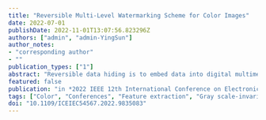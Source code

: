 ```yaml
---
title: "Reversible Multi-Level Watermarking Scheme for Color Images"
date: 2022-07-01
publishDate: 2022-11-01T13:07:56.823296Z
authors: ["admin", "admin-YingSun"]
author_notes:
- "corresponding author"
- ""
publication_types: ["1"]
abstract: "Reversible data hiding is to embed data into digital multimedia, while the original multimedia and embedded data can be restored from the watermarked one without any loss. In this paper, we propose a novel Reversible Multi-Level Watermarking (RMLW) scheme for color images with grayscale invariance. Being different from the traditional reversible data hiding methods, we adapt the gray scale-invariant reversible watermarking method which keeps the grayscale of image unchanged as the information is embedded. In the RMLW, one feature region of high robustness is extracted and into which the watermarks are then embedded for multiple times. Lots of experiments have been conducted and the results show that the proposed scheme can extend the capacity efficiently while keep the characteristic of grayscale invariance."
featured: false
publication: "in *2022 IEEE 12th International Conference on Electronics Information and Emergency Communication (ICEIEC)*"
tags: ["Color", "Conferences", "Feature extraction", "Gray scale-invariant", "Gray-scale", "Histograms", "Reversible data hiding", "Reversible Multi-Level Watermarking (RMLW)", "Robustness", "Watermarking"]
doi: "10.1109/ICEIEC54567.2022.9835083"
---
```



